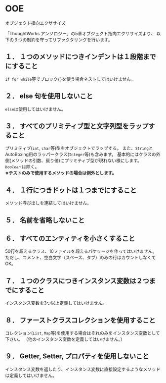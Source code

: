 # OOE
オブジェクト指向エクササイズ

「ThoughtWorks アンソロジー」の5章オブジェクト指向エクササイズより、
以下の９つの制約を守ってリファクタリングを行います。

## １． １つのメソッドにつきインデントは１段階までにすること
``if for while``等でブロック``{}``を使う場合ネストしてはいけません。

## ２． else 句を使用しないこと
``else``は使用してはいけません。

## ３． すべてのプリミティブ型と文字列型をラップすること
プリミティブ(``int``, ``char``等)型をオブジェクトでラップする。
また、``String``とAutoBoxing用のラッパークラス(``Integer``等)も含みます。
基本的にはクラスの外側(メソッドの引数、戻り値)にプリミティブ型が現れない様にします。
<br>
*``boolean``* は除く。<br>
__※テストのみで使用するメソッドの場合は例外とします。__

## ４． １行につきドットは１つまでにすること
メソッド呼び出しを連結してはいけません。

## ５． 名前を省略しないこと

## ６． すべてのエンティティを小さくすること
50行を超えるクラス、10ファイルを超えるパケッージを作ってはいけません。
ただし、コメント、空白文字（スペース、タブ）のみの行はカウントしなくてOK。

## ７． １つのクラスにつきインスタンス変数は２つまでにすること
インスタンス変数を3つ以上定義してはいけません。

## ８． ファーストクラスコレクションを使用すること
コレクション(``List``, ``Map``等)を使用する場合はそれのみをインスタンス変数として下さい。
（他のインスタンス変数を定義してはいけません。）

## ９． Getter, Setter, プロパティを使用しないこと
インスタンス変数を返したり、インスタンス変数に直接設定するようなメソッドは定義してはいけません。
